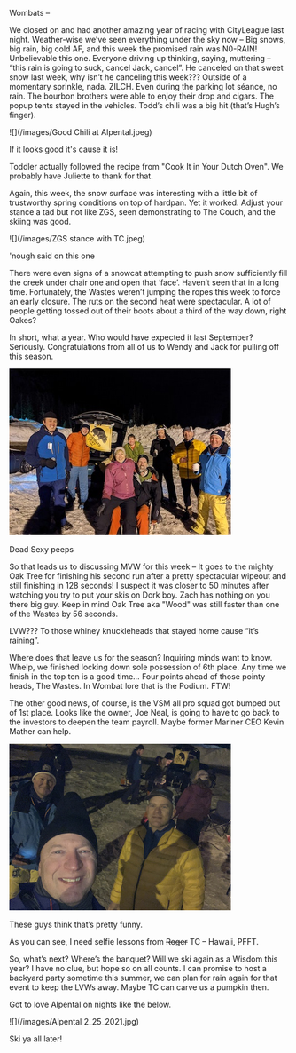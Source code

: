Wombats –
 
We closed on and had another amazing year of racing with CityLeague last night. Weather-wise we’ve seen everything under the sky now – Big snows, big rain, big cold AF, and this week the promised rain was N0-RAIN! 
Unbelievable this one. Everyone driving up thinking, saying, muttering – “this rain is going to suck, cancel Jack, cancel”. 
He canceled on that sweet snow last week, why isn’t he canceling this week??? Outside of a momentary sprinkle, nada. ZILCH. 
Even during the parking lot séance, no rain. The bourbon brothers were able to enjoy their drop and cigars. The popup tents stayed in the vehicles. 
Todd’s chili was a big hit (that’s Hugh’s finger).

![](/images/Good Chili at Alpental.jpeg)

If it looks good it's cause it is!
 
Toddler actually followed the recipe from "Cook It in Your Dutch Oven". We probably have Juliette to thank for that.
 
Again, this week, the snow surface was interesting with a little bit of trustworthy spring conditions on top of hardpan. Yet it worked. 
Adjust your stance a tad but not like ZGS, seen demonstrating to The Couch, and the skiing was good.
 
![](/images/ZGS stance with TC.jpeg)

'nough said on this one
 
There were even signs of a snowcat attempting to push snow sufficiently fill the creek under chair one and open that ‘face’. Haven’t seen that in a long time. 
Fortunately, the Wastes weren’t jumping the ropes this week to force an early closure. The ruts on the second heat were spectacular. 
A lot of people getting tossed out of their boots about a third of the way down, right Oakes?
 
In short, what a year. Who would have expected it last September? Seriously. Congratulations from all of us to Wendy and Jack for pulling off this season.
 
![](/images/Wombats!.jpg)

Dead Sexy peeps
 
So that leads us to discussing MVW for this week – It goes to the mighty Oak Tree for finishing his second run after a pretty spectacular wipeout and 
still finishing in 128 seconds! I suspect it was closer to 50 minutes after watching you try to put your skis on Dork boy. 
Zach has nothing on you there big guy. Keep in mind Oak Tree aka "Wood" was still faster than one of the Wastes by 56 seconds.
 
LVW??? To those whiney knuckleheads that stayed home cause “it’s raining”.
 
Where does that leave us for the season? Inquiring minds want to know. Whelp, we finished locking down sole possession of 6th place. Any time we finish 
in the top ten is a good time… Four points ahead of those pointy heads, The Wastes. In Wombat lore that is the Podium. FTW!
 
The other good news, of course, is the VSM all pro squad got bumped out of 1st place. Looks like the owner, Joe Neal, is going to have to go back to the 
investors to deepen the team payroll. Maybe former Mariner CEO Kevin Mather can help.
 
![](/images/FunnyGuys.jpeg)

These guys think that’s pretty funny.
 
As you can see, I need selfie lessons from ~~Roger~~ TC – Hawaii, PFFT.
 
So, what’s next? Where’s the banquet? Will we ski again as a Wisdom this year? I have no clue, but hope so on all counts. 
I can promise to host a backyard party sometime this summer, we can plan for rain again for that event to keep the LVWs away. 
Maybe TC can carve us a pumpkin then.
 
Got to love Alpental on nights like the below.
 
![](/images/Alpental 2_25_2021.jpg)
 
Ski ya all later!
 
